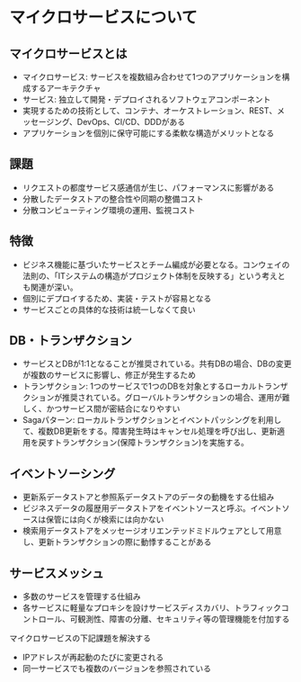 # マイクロサービスについて

## マイクロサービスとは

- マイクロサービス: サービスを複数組み合わせて1つのアプリケーションを構成するアーキテクチャ
- サービス: 独立して開発・デプロイされるソフトウェアコンポーネント
- 実現するための技術として、コンテナ、オーケストレーション、REST、メッセージング、DevOps、CI/CD、DDDがある
- アプリケーションを個別に保守可能にする柔軟な構造がメリットとなる

## 課題

- リクエストの都度サービス感通信が生じ、パフォーマンスに影響がある
- 分散したデータストアの整合性や同期の整備コスト
- 分散コンピューティング環境の運用、監視コスト

## 特徴

- ビジネス機能に基づいたサービスとチーム編成が必要となる。コンウェイの法則の、「ITシステムの構造がプロジェクト体制を反映する」という考えとも関連が深い。
- 個別にデプロイするため、実装・テストが容易となる
- サービスごとの具体的な技術は統一しなくて良い

## DB・トランザクション

- サービスとDBが1:1となることが推奨されている。共有DBの場合、DBの変更が複数のサービスに影響し、修正が発生するため
- トランザクション: 1つのサービスで1つのDBを対象とするローカルトランザクションが推奨されている。グローバルトランザクションの場合、運用が難しく、かつサービス間が密結合になりやすい
- Sagaパターン: ローカルトランザクションとイベントパッシングを利用して、複数DB更新をする。障害発生時はキャンセル処理を呼び出し、更新適用を戻すトランザクション(保障トランザクション)を実施する。

## イベントソーシング

- 更新系データストアと参照系データストアのデータの動機をする仕組み
- ビジネスデータの履歴用データストアをイベントソースと呼ぶ。イベントソースは保管には向くが検索には向かない
- 検索用データストアをメッセージオリエンテッドミドルウェアとして用意し、更新トランザクションの際に動悸することがある

## サービスメッシュ

- 多数のサービスを管理する仕組み
- 各サービスに軽量なプロキシを設けサービスディスカバリ、トラフィックコントロール、可観測性、障害の分離、セキュリティ等の管理機能を付加する

マイクロサービスの下記課題を解決する
  - IPアドレスが再起動のたびに変更される
  - 同一サービスでも複数のバージョンを参照されている

